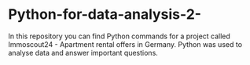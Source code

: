 # Python-for-data-analysis-2-
In this repository you can find Python commands for a project called Immoscout24 - Apartment rental offers in Germany. Python was used to analyse data and answer important questions.
